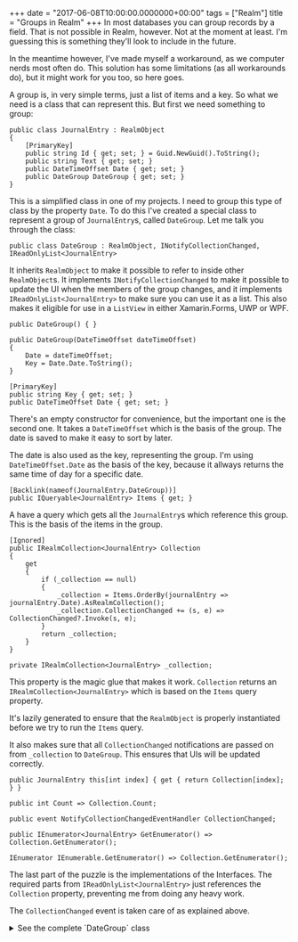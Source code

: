 +++
date = "2017-06-08T10:00:00.0000000+00:00"
tags = ["Realm"]
title = "Groups in Realm"
+++
In most databases you can group records by a field. That is not possible in Realm, however. Not at the moment at least. I'm guessing this is something they'll look to include in the future.

In the meantime however, I've made myself a workaround, as we computer nerds most often do. This solution has some limitations (as all workarounds do), but it might work for you too, so here goes.

A group is, in very simple terms, just a list of items and a key. So what we need is a class that can represent this. But first we need something to group:

```
public class JournalEntry : RealmObject
{
    [PrimaryKey]
    public string Id { get; set; } = Guid.NewGuid().ToString();
    public string Text { get; set; }
    public DateTimeOffset Date { get; set; }
    public DateGroup DateGroup { get; set; }
}
```

This is a simplified class in one of my projects. I need to group this type of class by the property `Date`. To do this I've created a special class to represent a group of `JournalEntry`s, called `DateGroup`. Let me talk you through the class:

```
public class DateGroup : RealmObject, INotifyCollectionChanged, IReadOnlyList<JournalEntry>
```

It inherits `RealmObject` to make it possible to refer to inside other `RealmObject`s. It implements `INotifyCollectionChanged` to make it possible to update the UI when the members of the group changes, and it implements `IReadOnlyList<JournalEntry>` to make sure you can use it as a list. This also makes it eligible for use in a `ListView` in either Xamarin.Forms, UWP or WPF.

```
public DateGroup() { }

public DateGroup(DateTimeOffset dateTimeOffset)
{
    Date = dateTimeOffset;
    Key = Date.Date.ToString();
}

[PrimaryKey]
public string Key { get; set; }
public DateTimeOffset Date { get; set; }
```

There's an empty constructor for convenience, but the important one is the second one. It takes a `DateTimeOffset` which is the basis of the group. The date is saved to make it easy to sort by later.

The date is also used as the key, representing the group. I'm using `DateTimeOffset.Date` as the basis of the key, because it allways returns the same time of day for a specific date.

```
[Backlink(nameof(JournalEntry.DateGroup))]
public IQueryable<JournalEntry> Items { get; }
```

A have a query which gets all the `JournalEntry`s which reference this group. This is the basis of the items in the group.

```
[Ignored]
public IRealmCollection<JournalEntry> Collection
{
    get
    {
        if (_collection == null)
        {
            _collection = Items.OrderBy(journalEntry => journalEntry.Date).AsRealmCollection();
            _collection.CollectionChanged += (s, e) => CollectionChanged?.Invoke(s, e);
        }
        return _collection;
    }
}

private IRealmCollection<JournalEntry> _collection;
```

This property is the magic glue that makes it work. `Collection` returns an `IRealmCollection<JournalEntry>` which is based on the `Items` query property.

It's lazily generated to ensure that the `RealmObject` is properly instantiated before we try to run the `Items` query.

It also makes sure that all `CollectionChanged` notifications are passed on from `_collection` to `DateGroup`. This ensures that UIs will be updated correctly.

```
public JournalEntry this[int index] { get { return Collection[index]; } }

public int Count => Collection.Count;

public event NotifyCollectionChangedEventHandler CollectionChanged;

public IEnumerator<JournalEntry> GetEnumerator() => Collection.GetEnumerator();

IEnumerator IEnumerable.GetEnumerator() => Collection.GetEnumerator();
```

The last part of the puzzle is the implementations of the Interfaces. The required parts from `IReadOnlyList<JournalEntry>` just references the `Collection` property, preventing me from doing any heavy work.

The `CollectionChanged` event is taken care of as explained above.

<details>
  <summary>See the complete `DateGroup` class</summary>
```
public class DateGroup : RealmObject, INotifyCollectionChanged, IReadOnlyList<JournalEntry>
{
    public DateGroup() { }

    public DateGroup(DateTimeOffset dateTimeOffset)
    {
        Date = dateTimeOffset;
        Key = Date.Date.ToString();
    }



    [PrimaryKey]
    public string Key { get; set; }
    public DateTimeOffset Date { get; set; }
    [Backlink(nameof(JournalEntry.DateGroup))]
    public IQueryable<JournalEntry> Items { get; }
[Ignored]
public IRealmCollection<JournalEntry> Collection
{
    get
    {
        if (_collection == null)
        {
            _collection = Items.OrderBy(journalEntry => journalEntry.Date).AsRealmCollection();
            _collection.CollectionChanged += (s, e) => CollectionChanged?.Invoke(s, e);
        }
        return _collection;
    }
}



    public JournalEntry this[int index] { get { return Collection[index]; } }

    public int Count => Collection.Count;

    public event NotifyCollectionChangedEventHandler CollectionChanged;

    public IEnumerator<JournalEntry> GetEnumerator() => Collection.GetEnumerator();

    IEnumerator IEnumerable.GetEnumerator() => Collection.GetEnumerator();



    private IRealmCollection<JournalEntry> _collection;
}
```
</details>

To add a `JournalEntry` to a `DateGroup` I have to set the `DateGroup` property on the `JournalEntry`. This has to be manually maintained, meaning it has to be updated every time the `Date` property is changed.

To get the correct `DateGroup`, I have an extension method for the `Realm` type:

```
public static DateGroup GetGroup(this Realm realm, DateTimeOffset dto)
{
    var key = dto.Date.ToString();
    return realm.Find<DateGroup>(key) ?? new DateGroup(dto);
}
```

First get the key for the given `DateTimeOffset`. Again, by using the `DateTimeOffset.Date` property I ensure that I'm always getting the same time of day for a specific date.

Then try to find a `DateGroup` with that key (this works since the `Key` property is also the `PrimaryKey` of the `RealmObject`). 

If `Find()` doesn't find a `DateGroup` with that key, it will return `null`. In which case I return a new `DateGroup` based on the passed `DateTimeOffset`.

To use it you query the realm for the `DateGroup`s:

```
var groupedList = realm.All<DateGroup>().OrderBy(group => group.Date).AsRealmCollection();
```

This will give you a list of lists. You set this as the `ItemsSource` of a `ListView` and set `ListView.IsGrouped = true` and your groups will work.

The best part is that the `ListView` will update when new items are added to any of the groups.

The main drawback of this technique is that you may end up with empty groups. If a date is set and later changed, you might have a group that has no items. How you solve this problem may vary. You could, for example, run a cleanup when setting a group. I ended up using a [derived collection from the ReactiveUI](https://docs.reactiveui.net/en/user-guide/lists/derived-lists.html) library.